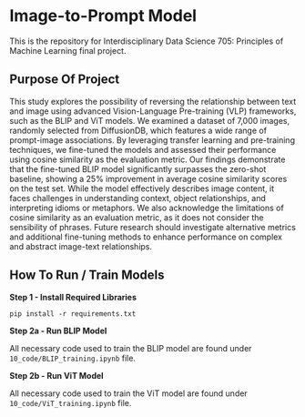 # Image-to-Prompt Model
This is the repository for Interdisciplinary Data Science 705: Principles of Machine Learning final project. 

## Purpose Of Project
This study explores the possibility of reversing the relationship between text and image using advanced Vision-Language Pre-training (VLP) frameworks, such as the BLIP and ViT models. We examined a dataset of 7,000 images, randomly selected from DiffusionDB, which features a wide range of prompt-image associations. By leveraging transfer learning and pre-training techniques, we fine-tuned the models and assessed their performance using cosine similarity as the evaluation metric. Our findings demonstrate that the fine-tuned BLIP model significantly surpasses the zero-shot baseline, showing a 25% improvement in average cosine similarity scores on the test set. While the model effectively describes image content, it faces challenges in understanding context, object relationships, and interpreting idioms or metaphors. We also acknowledge the limitations of cosine similarity as an evaluation metric, as it does not consider the sensibility of phrases. Future research should investigate alternative metrics and additional fine-tuning methods to enhance performance on complex and abstract image-text relationships.

## How To Run / Train Models

**Step 1 - Install Required Libraries**
```
pip install -r requirements.txt
```

**Step 2a - Run BLIP Model** 

All necessary code used to train the BLIP model are found under `10_code/BLIP_training.ipynb` file.

**Step 2b - Run ViT Model** 

All necessary code used to train the ViT model are found under `10_code/ViT_training.ipynb` file.

